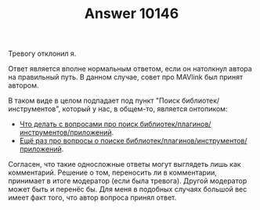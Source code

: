 ﻿---
title: "Answer 10146"
se.owner.user_id: 15479
se.owner.display_name: "Suvitruf - Andrei Apanasik"
se.owner.link: "https://ru.meta.stackoverflow.com/users/15479/suvitruf-andrei-apanasik"
se.answer_id: 10146
se.question_id: 10145
se.post_type: answer
se.score: 4
se.is_accepted: True
---
<p>Тревогу отклонил я.</p>

<p>Ответ является вполне нормальным ответом, если он натолкнул автора на правильный путь. В данном случае, совет про MAVlink был принят автором.</p>

<p>В таком виде в целом подпадает под пункт "Поиск библиотек/инструментов", который у нас, в общем-то, является онтопиком:</p>

<ul>
<li><a href="https://ru.meta.stackoverflow.com/q/2615/15479">Что делать с вопросами про поиск библиотек/плагинов/инструментов/приложений</a>.</li>
<li><a href="https://ru.meta.stackoverflow.com/q/9491/15479">Ещё раз про вопросы о поиске библиотек/плагинов/инструментов/приложений</a>.</li>
</ul>

<p>Согласен, что такие односложные ответы могут выглядеть лишь как комментарий. Решение о том, переносить ли в комментарии, принимает в итоге модератор (если была тревога). Другой модератор может быть и перенёс бы. Для меня в подобных случаях большой вес имеет факт того, что автор вопроса принял ответ.</p>
